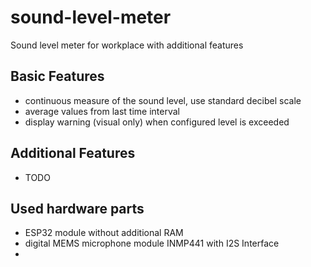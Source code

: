 # sound-level-meter
Sound level meter for workplace with additional features

## Basic Features
* continuous measure of the sound level, use standard decibel scale
* average values from last time interval
* display warning (visual only) when configured level is exceeded

## Additional Features
* TODO

## Used hardware parts
* ESP32 module without additional RAM
* digital MEMS microphone module INMP441 with I2S Interface
* 
